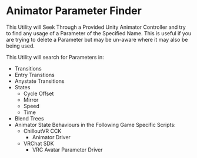 # Animator Parameter Finder
This Utility will Seek Through a Provided Unity Animator Controller and try to find any usage of a Parameter of the Specified Name. This is useful if you are trying to delete a Parameter but may be un-aware where it may also be being used.

This Utility will search for Parameters in:
- Transitions
- Entry Transtions
- Anystate Transitions
- States
   - Cycle Offset
   - Mirror
   - Speed
   - Time
- Blend Trees
- Animator State Behaviours in the Following Game Specific Scripts:
   - ChilloutVR CCK
      - Animator Driver
   - VRChat SDK
      - VRC Avatar Parameter Driver